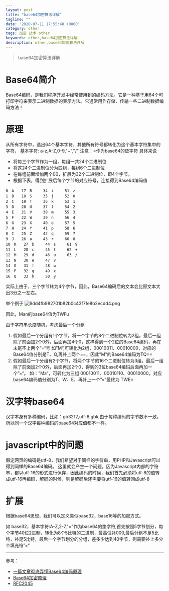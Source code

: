 ```yaml
---
layout: post
title: "base64加密算法详解"
tagline: ""
date: '2020-07-11 17:55:48 +0800'
category: other
tags: 加密 技术 other
keywords: other,base64加密算法详解
description: other,base64加密算法详解
---
```

> base64加密算法详解

# Base64简介
Base64编码，是我们程序开发中经常使用到的编码方法。它是一种基于用64个可打印字符来表示二进制数据的表示方法。它通常用作存储、传输一些二进制数据编码方法！ 

# 原理
从所有字符中，选出64个基本字符，其他所有符号都转化为这个基本字符集中的字符，
基本字符:
a-z,A-Z,0-9,"+","/"
注意：=作为base64的垫字符
具体来说
* 将每三个字节作为一组，每组一共24个二进制位
* 将这24个二进制位分为四组，每组6个二进制位
* 在每组前面增加两个00，扩展为32个二进制位，即4个字节。
* 根据下表，得到扩展后每个字节的对应符号，连接得到Base64编码值
```
0　A　　17　R　　　34　i　　　51　z
1　B　　18　S　　　35　j　　　52　0
2　C　　19　T　　　36　k　　　53　1
3　D　　20　U　　　37　l　　　54　2
4　E　　21　V　　　38　m　　　55　3
5　F　　22　W　　　39　n　　　56　4
6　G　　23　X　　　40　o　　　57　5
7　H　　24　Y　　　41　p　　　58　6
8　I　　25　Z　　　42　q　　　59　7
9　J　　26　a　　　43　r　　　60　8
10　K　　27　b　　　44　s　　　61　9
11　L　　28　c　　　45　t　　　62　+
12　M　　29　d　　　46　u　　　63　/
13　N　　30　e　　　47　v
14　O　　31　f　　　48　w　　　
15　P　　32　g　　　49　x
16　Q　　33　h　　　50　y
```
实际上由于，三个字节转为4个字节，因此，Base64编码后的文本会比原文本大出3分之一左右。

举个例子
![9dd4fb982701b82b0c43f7fe8b2ecdd4.png](https://app.yinxiang.com/shard/s44/res/0cece440-4a9d-42d0-ace7-51a4a392f0a1.png)

因此，Man的base64值为TWFu

由于字符串长度随机，考虑最后一个分组

1. 假如最后一个分组有1个字节，将一个字节的8个二进制位转为2组，最后一组除了前面加2个0外，后面再加4个0，这样得到一个2位的Base64编码，再在末尾不上两个”=“号
    如”M“,可转化为2组，00010011、00010000，对应的Base64值分别是T、Q,再补上两个==，因此"M"的Base64编码为TQ==
2. 假如最后一个分组有2个字节，将两个字节的16个二进制位转为3组，最后一组除了前面加2个0外，后面再加2个0，得到的3位base64编码后面再加一个”=“。
    如：”Ma“，可转化为三组 00010011、00010110、00010000，对应base64编码值分别为T、W、E，再补上一个”=“最终为 TWE=

# 汉字转base64
汉字本身有多种编码，比如：gb3212,utf-8,gbk,由于每种编码的字节数不一致，所以同一个汉字每种编码的base64对应值都不一样。

# javascript中的问题
假定网页的编码是utf-8，我们希望对于同样的字符串，用PHP和Javascript可以得到同样的Base64编码。
这里就会产生一个问题。因为Javascript内部的字符串，都以utf-16的形式进行保存，因此编码的时候，我们首先必须将utf-8的值转成utf-16再编码，解码的时候，则是解码后还需要将utf-16的值转回成utf-8
# 扩展
根据base64思想，我们可以定义类似base32，base16等的加密方式。

如 base32，基本字符:A-Z,2-7,"="作为base64的垫字符,首先按照5字节划分，每个字节40位2进制，转化为8个5比特的二进制，最高位补000,最后分组不足5比特，补足5比特，最后一个字节划分的分组，差多少达到40字节，则需要补上多少个填充符”=“

---
参考：
- [一篇文章彻底弄懂Base64编码原理](https://blog.csdn.net/wo541075754/article/details/81734770)
- [Base64加密原理](https://blog.csdn.net/lazyer_dog/article/details/82628076)
- [RFC2045](https://www.ietf.org/rfc/rfc2045.txt)
